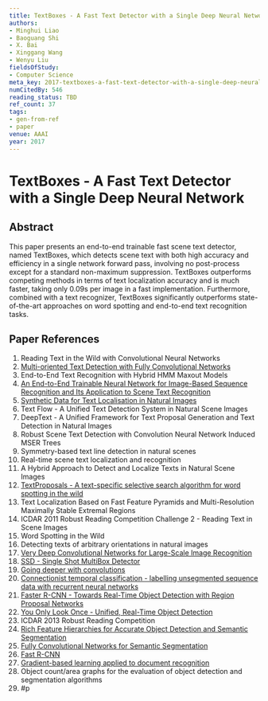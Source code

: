 ```yaml
---
title: TextBoxes - A Fast Text Detector with a Single Deep Neural Network
authors:
- Minghui Liao
- Baoguang Shi
- X. Bai
- Xinggang Wang
- Wenyu Liu
fieldsOfStudy:
- Computer Science
meta_key: 2017-textboxes-a-fast-text-detector-with-a-single-deep-neural-network
numCitedBy: 546
reading_status: TBD
ref_count: 37
tags:
- gen-from-ref
- paper
venue: AAAI
year: 2017
---
```


# TextBoxes - A Fast Text Detector with a Single Deep Neural Network

## Abstract

This paper presents an end-to-end trainable fast scene text detector, named TextBoxes, which detects scene text with both high accuracy and efficiency in a single network forward pass, involving no post-process except for a standard non-maximum suppression. TextBoxes outperforms competing methods in terms of text localization accuracy and is much faster, taking only 0.09s per image in a fast implementation. Furthermore, combined with a text recognizer, TextBoxes significantly outperforms state-of-the-art approaches on word spotting and end-to-end text recognition tasks.

## Paper References

1. Reading Text in the Wild with Convolutional Neural Networks
2. [Multi-oriented Text Detection with Fully Convolutional Networks](2016-multi-oriented-text-detection-with-fully-convolutional-networks)
3. End-to-End Text Recognition with Hybrid HMM Maxout Models
4. [An End-to-End Trainable Neural Network for Image-Based Sequence Recognition and Its Application to Scene Text Recognition](2017-an-end-to-end-trainable-neural-network-for-image-based-sequence-recognition-and-its-application-to-scene-text-recognition)
5. [Synthetic Data for Text Localisation in Natural Images](2016-synthetic-data-for-text-localisation-in-natural-images)
6. Text Flow - A Unified Text Detection System in Natural Scene Images
7. DeepText - A Unified Framework for Text Proposal Generation and Text Detection in Natural Images
8. Robust Scene Text Detection with Convolution Neural Network Induced MSER Trees
9. Symmetry-based text line detection in natural scenes
10. Real-time scene text localization and recognition
11. A Hybrid Approach to Detect and Localize Texts in Natural Scene Images
12. [TextProposals - A text-specific selective search algorithm for word spotting in the wild](2017-textproposals-a-text-specific-selective-search-algorithm-for-word-spotting-in-the-wild)
13. Text Localization Based on Fast Feature Pyramids and Multi-Resolution Maximally Stable Extremal Regions
14. ICDAR 2011 Robust Reading Competition Challenge 2 - Reading Text in Scene Images
15. Word Spotting in the Wild
16. Detecting texts of arbitrary orientations in natural images
17. [Very Deep Convolutional Networks for Large-Scale Image Recognition](2015-very-deep-convolutional-networks-for-large-scale-image-recognition)
18. [SSD - Single Shot MultiBox Detector](2016-ssd-single-shot-multibox-detector)
19. [Going deeper with convolutions](2015-going-deeper-with-convolutions)
20. [Connectionist temporal classification - labelling unsegmented sequence data with recurrent neural networks](2006-connectionist-temporal-classification-labelling-unsegmented-sequence-data-with-recurrent-neural-networks)
21. [Faster R-CNN - Towards Real-Time Object Detection with Region Proposal Networks](2015-faster-r-cnn-towards-real-time-object-detection-with-region-proposal-networks)
22. [You Only Look Once - Unified, Real-Time Object Detection](2016-you-only-look-once-unified-real-time-object-detection)
23. ICDAR 2013 Robust Reading Competition
24. [Rich Feature Hierarchies for Accurate Object Detection and Semantic Segmentation](2014-rich-feature-hierarchies-for-accurate-object-detection-and-semantic-segmentation)
25. [Fully Convolutional Networks for Semantic Segmentation](2017-fully-convolutional-networks-for-semantic-segmentation)
26. [Fast R-CNN](2015-fast-r-cnn)
27. [Gradient-based learning applied to document recognition](1998-gradient-based-learning-applied-to-document-recognition)
28. Object count/area graphs for the evaluation of object detection and segmentation algorithms
29. #p

